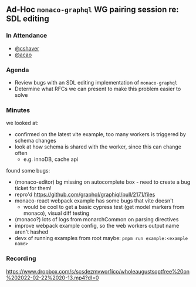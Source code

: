 ## Ad-Hoc `monaco-graphql` WG pairing session re: SDL editing

### In Attendance

- [@cshaver](github.com/cshaver)
- [@acao](github.com/acao)

### Agenda

- Review bugs with an SDL editing implementation of `monaco-graphql`
- Determine what RFCs we can present to make this problem easier to solve

### Minutes

we looked at:

- confirmed on the latest vite example, too many workers is triggered by schema changes
- look at how schema is shared with the worker, since this can change often
  - e.g. innoDB, cache api

found some bugs:

- (monaco-editor) bg missing on autocomplete box - need to create a bug ticket for them!
- repro'd https://github.com/graphql/graphiql/pull/2171/files
- monaco-react webpack example has some bugs that vite doesn't
  - would be cool to get a basic cypress test (get model markers from monaco), visual diff testing
- (monaco?) lots of logs from monarchCommon on parsing directives
- improve webpack example config, so the web workers output name aren't hashed
- devx of running examples from root maybe: `pnpm run example:<example name>`

### Recording

https://www.dropbox.com/s/scsdezmvwor1ico/wholeaugustsoptfree%20on%202022-02-22%2020-13.mp4?dl=0

